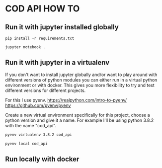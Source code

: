 # COD API HOW TO
## Run it with jupyter installed globally

````shell
pip install -r requirements.txt
````

````bash
jupyter notebook .
````

## Run it with jupyter in a virtualenv

If you don't want to install jupyter globally and/or want to play around with different versions of python modules you can either run in a virtual python environment or with docker.
This gives you more flexibility to try and test different versions for different projects.

For this I use pyenv.
https://realpython.com/intro-to-pyenv/
https://github.com/pyenv/pyenv

Create a new virtual environment specifically for this project, choose a python version and give it a name. For example I'll be using python 3.8.2 with the name "cod_api".

````bash
pyenv virtualenv 3.8.2 cod_api
````

````bash
pyenv local cod_api
````

## Run locally with docker